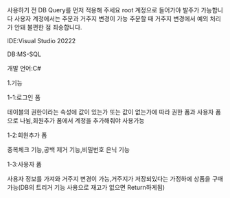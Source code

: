 사용하기 전 DB Query를 먼저 적용해 주세요
root 계정으로 들어가야 발주가 가능합니다
사용자 계정에서는 주문과 거주지 변경이 가능
주문할 때 거주지 변경에서 예외 처리가 안돼 불편한 점 죄송합니다.


IDE:Visual Studio 20222

DB:MS-SQL

개발 언어:C#


1.기능

1-1:로그인 폼 

테이블의 권한이라는 속성에 값이 있는가 또는 값이 없는가에 따라 권한 폼과 사용자 폼으로 나뉨,회원추가 폼에서 계정을 추가해줘야 사용가능




1-2:회원추가 폼

중복체크 기능,공백 제거 기능,비밀번호 은닉 기능


1-3:사용자 폼

사용자 정보를 가져와 거주지 변경이 가능,거주지가 저장되있다는 가정하에 상품을 구매 가능(DB의 트리거 기능 사용으로 재고가 없으면 Return하게됨)
